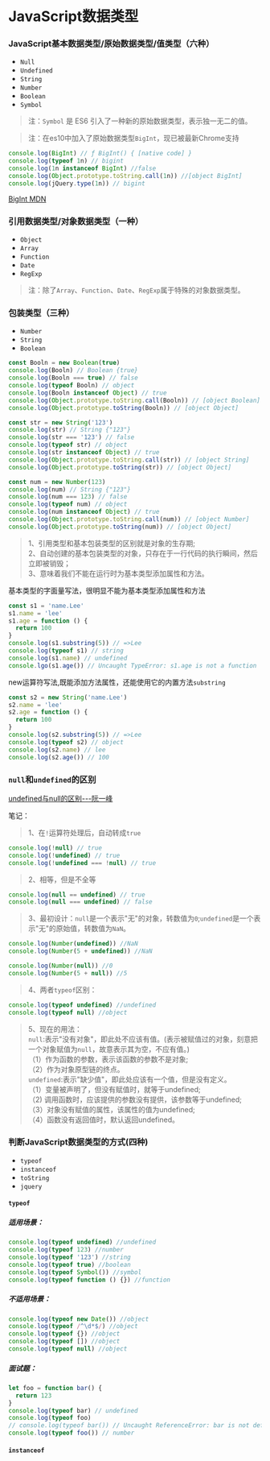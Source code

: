 # JavaScript数据类型

### JavaScript基本数据类型/原始数据类型/值类型（六种）  

* `Null`  
* `Undefined`  
* `String`   
* `Number`  
* `Boolean`  
* `Symbol`  

> 注：`Symbol` 是 ES6 引入了一种新的原始数据类型，表示独一无二的值。

> 注：在es10中加入了原始数据类型`BigInt`，现已被最新Chrome支持  

```javascript
console.log(BigInt) // ƒ BigInt() { [native code] }
console.log(typeof 1n) // bigint
console.log(1n instanceof BigInt) //false
console.log(Object.prototype.toString.call(1n)) //[object BigInt]
console.log(jQuery.type(1n)) // bigint
```

[BigInt MDN](https://developer.mozilla.org/zh-CN/docs/Web/JavaScript/Reference/Global_Objects/BigInt)

### 引用数据类型/对象数据类型（一种）  

* `Object`  
* `Array`  
* `Function`  
* `Date`  
* `RegExp`  

> 注：除了`Array`、`Function`、`Date`、`RegExp`属于特殊的对象数据类型。

### 包装类型（三种）  

* `Number`  
* `String`  
* `Boolean`  

```javascript
const Booln = new Boolean(true)
console.log(Booln) // Boolean {true}
console.log(Booln === true) // false
console.log(typeof Booln) // object
console.log(Booln instanceof Object) // true
console.log(Object.prototype.toString.call(Booln)) // [object Boolean]
console.log(Object.prototype.toString(Booln)) // [object Object]

const str = new String('123')
console.log(str) // String {"123"}
console.log(str === '123') // false
console.log(typeof str) // object
console.log(str instanceof Object) // true
console.log(Object.prototype.toString.call(str)) // [object String]
console.log(Object.prototype.toString(str)) // [object Object]

const num = new Number(123)
console.log(num) // String {"123"}
console.log(num === 123) // false
console.log(typeof num) // object
console.log(num instanceof Object) // true
console.log(Object.prototype.toString.call(num)) // [object Number]
console.log(Object.prototype.toString(num)) // [object Object]
```

> 1、引用类型和基本包装类型的区别就是对象的生存期;  
> 2、自动创建的基本包装类型的对象，只存在于一行代码的执行瞬间，然后立即被销毁；  
> 3、意味着我们不能在运行时为基本类型添加属性和方法。  

基本类型的字面量写法，很明显不能为基本类型添加属性和方法
```javascript
const s1 = 'name.Lee'
s1.name = 'lee'
s1.age = function () {
  return 100
}
console.log(s1.substring(5)) // =>Lee
console.log(typeof s1) // string
console.log(s1.name) // undefined
console.lgo(s1.age()) // Uncaught TypeError: s1.age is not a function
```

new运算符写法,既能添加方法属性，还能使用它的内置方法`substring`
```javascript
const s2 = new String('name.Lee')
s2.name = 'lee'
s2.age = function () {
  return 100
}
console.log(s2.substring(5)) // =>Lee
console.log(typeof s2) // object
console.log(s2.name) // lee
console.log(s2.age()) // 100
```

### `null`和`undefined`的区别  

[undefined与null的区别---阮一峰](https://www.ruanyifeng.com/blog/2014/03/undefined-vs-null.html)  

笔记：  
> 1、在`!`运算符处理后，自动转成`true`

```javascript
console.log(!null) // true
console.log(!undefined) // true
console.log(!undefined === !null) // true
```

> 2、相等，但是不全等  

```javascript
console.log(null == undefined) // true
console.log(null === undefined) // false
```

> 3、最初设计：`null`是一个表示"无"的对象，转数值为`0`;`undefined`是一个表示"无"的原始值，转数值为`NaN`。

```javascript
console.log(Number(undefined)) //NaN
console.log(Number(5 + undefined)) //NaN

console.log(Number(null)) //0
console.log(Number(5 + null)) //5
```

> 4、两者`typeof`区别：  

```javascript
console.log(typeof undefined) //undefined
console.log(typeof null) //object
```

> 5、现在的用法：  
> `null`:表示"没有对象"，即此处不应该有值。(表示被赋值过的对象，刻意把一个对象赋值为`null`，故意表示其为空，不应有值。)  
> （1）作为函数的参数，表示该函数的参数不是对象;  
> （2）作为对象原型链的终点。  
> `undefined`:表示"缺少值"，即此处应该有一个值，但是没有定义。  
> （1）变量被声明了，但没有赋值时，就等于undefined;  
> （2) 调用函数时，应该提供的参数没有提供，该参数等于undefined;  
> （3）对象没有赋值的属性，该属性的值为undefined;  
> （4）函数没有返回值时，默认返回undefined。  

### 判断JavaScript数据类型的方式(四种)   

* `typeof`  
* `instanceof`    
* `toString`  
* `jquery`

#### `typeof`

##### 适用场景： 

```javascript
console.log(typeof undefined) //undefined
console.log(typeof 123) //number
console.log(typeof '123') //string
console.log(typeof true) //boolean
console.log(typeof Symbol()) //symbol
console.log(typeof function () {}) //function
```

##### 不适用场景： 

```javascript
console.log(typeof new Date()) //object
console.log(typeof /^\d*$/) //object
console.log(typeof {}) //object
console.log(typeof []) //object
console.log(typeof null) //object
```  

##### 面试题：  

```javascript
let foo = function bar() {
  return 123
}
console.log(typeof bar) // undefined
console.log(typeof foo)
// console.log(typeof bar()) // Uncaught ReferenceError: bar is not defined
console.log(typeof foo()) // number
```

#### `instanceof`
